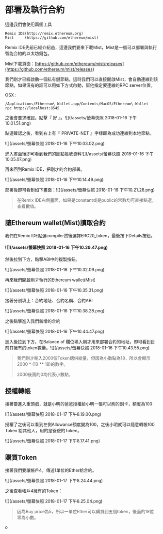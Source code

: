 # 部署及執行合約

這邊我們會使用兩個工具

```
Remix IDE(http://remix.ethereum.org)
Mist     (https://github.com/ethereum/mist)
```

Remix IDE先前已經介紹過，這邊我們要來下載Mist，Mist是一個可以部署與執行智能合約的以太坊錢包。

Mist下載頁面：[https://github.com/ethereum/mist/releases](https://github.com/ethereum/mist/releases)

我們剛才已經啟動一個私有鏈節點，這時我們可以直接開啟Mist，會自動連線到該節點，如果沒有的話可以用如下方式啟動，幫他指定要連線的RPC server位置。

OSX :

```
/Applications/Ethereum\ Wallet.app/Contents/MacOS/Ethereum\ Wallet --rpc http://localhost:8545
```

之後會要求確認，點擊『 好 』。![](/assets/螢幕快照 2018-01-16 下午10.01.51.png)

點選確認之後，看到右上有『 PRIVATE-NET 』字樣即為成功連線到本地節點。

![](/assets/螢幕快照 2018-01-16 下午10.03.02.png)

進入畫面後即可看到我們的節點帳號資料![](/assets/螢幕快照 2018-01-16 下午10.05.07.png)

再來回到Remix IDE，把剛才的合約部署。

![](/assets/螢幕快照 2018-01-16 下午10.14.49.png)

部署後即可看到如下畫面：![](/assets/螢幕快照 2018-01-16 下午10.21.28.png)

> 在Remix IDE右側畫面，如果是constant或是public的常數均可直接點選，查看數值。

#### 

## 讓Ethereum wallet\(Mist\)讀取合約

我們在Remix IDE點選compiler然後選擇ERC20\_token，最後按下Details按鈕。

#### ![](/assets/螢幕快照 2018-01-16 下午10.29.47.png)

然後拉到下方，點擊ABI中的複製按鈕。

![](/assets/螢幕快照 2018-01-16 下午10.32.09.png)

再來我們開啟剛才執行的Ethereum wallet\(Mist\)

![](/assets/螢幕快照 2018-01-16 下午10.35.31.png)

接著分別填上：合約地址、合約名稱、合約ABI

![](/assets/螢幕快照 2018-01-16 下午10.38.28.png)

之後點擊進入我們新增的合約

![](/assets/螢幕快照 2018-01-16 下午10.44.47.png)

進入後拉到下方，在Balance of 欄位填入剛才用來部署合約的地址，即可看到目前其擁有的token數量。![](/assets/螢幕快照 2018-01-16 下午10.43.55.png)

> 我們剛才輸入2000個Token總供給量，但因為小數點為18，所以會顯示2000 \* \(10 \*\* 18\)的數字。
>
> 2000後面的0均代表小數點。



## 授權轉帳

接著要進入重頭戲，就是小明的爸爸授權給小明一張可以刷的副卡，額度為100

![](/assets/螢幕快照 2018-01-17 下午8.19.00.png)

授權了之後可以看到左側Allowance額度變為100，之後小明就可以隨意轉帳100 Token 給其他人，用的是爸爸的Token。

![](/assets/螢幕快照 2018-01-17 下午8.17.41.png)

## 購買Token

接著我們要讓帳戶4，傳送1單位的Ether給合約。

![](/assets/螢幕快照 2018-01-17 下午8.24.44.png)

之後查看帳戶4擁有的Token：

![](/assets/螢幕快照 2018-01-17 下午8.25.04.png)

> 因為Buy price為5，所以一單位Ether可以購買到五個token，後面的18位零為小數。

o

